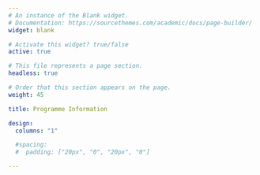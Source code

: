 ```yaml
---
# An instance of the Blank widget.
# Documentation: https://sourcethemes.com/academic/docs/page-builder/
widget: blank

# Activate this widget? true/false
active: true

# This file represents a page section.
headless: true

# Order that this section appears on the page.
weight: 45

title: Programme Information

design:
  columns: "1"

  #spacing:
  #  padding: ["20px", "0", "20px", "0"]

---
```

